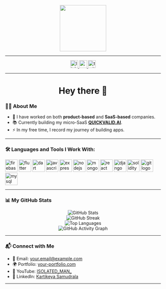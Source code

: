 <div align="center">
  <img height="150" src="https://media.giphy.com/media/M9gbBd9nbDrOTu1Mqx/giphy.gif" />
</div>

---

<div align="center">
  <a href="https://www.linkedin.com/in/ISOLATEDMAN-59164b252/" target="_blank">
    <img src="https://img.shields.io/static/v1?message=LinkedIn&logo=linkedin&label=&color=0077B5&logoColor=white&labelColor=&style=for-the-badge" height="25" alt="linkedin logo" />
  </a>
  <a href="https://www.youtube.com/@ISOLATED_MAN_" target="_blank">
    <img src="https://img.shields.io/static/v1?message=Youtube&logo=youtube&label=&color=FF0000&logoColor=white&labelColor=&style=for-the-badge" height="25" alt="youtube logo" />
  </a>
  <a href="https://x.com/KARTIKEYA_S_1" target="_blank">
    <img src="https://img.shields.io/static/v1?message=Twitter&logo=twitter&label=&color=1DA1F2&logoColor=white&labelColor=&style=for-the-badge" height="25" alt="twitter logo" />
  </a>
</div>

---

<h1 align="center">Hey there 👋</h1>

### 👩‍💻 About Me

- 🔭 I have worked on both **product-based** and **SaaS-based** companies.
- 📚 Currently building my micro-SaaS **[QUICKVALID.AI](https://quickvalid.ai)**.
- ⚡ In my free time, I record my journey of building apps.

---

### 🛠 Languages and Tools I Work With:

<div align="left">
  <img src="https://cdn.jsdelivr.net/gh/devicons/devicon/icons/firebase/firebase-plain-wordmark.svg" height="40" alt="firebase logo" />
  <img src="https://cdn.jsdelivr.net/gh/devicons/devicon/icons/flutter/flutter-original.svg" height="40" alt="flutter logo" />
  <img src="https://cdn.jsdelivr.net/gh/devicons/devicon/icons/dart/dart-original.svg" height="40" alt="dart logo" />
  <img src="https://cdn.jsdelivr.net/gh/devicons/devicon/icons/javascript/javascript-original.svg" height="40" alt="javascript logo" />
  <img src="https://cdn.jsdelivr.net/gh/devicons/devicon/icons/express/express-original.svg" height="40" alt="express logo" />
  <img src="https://cdn.jsdelivr.net/gh/devicons/devicon/icons/nodejs/nodejs-original.svg" height="40" alt="nodejs logo" />
  <img src="https://cdn.jsdelivr.net/gh/devicons/devicon/icons/mongodb/mongodb-original.svg" height="40" alt="mongodb logo" />
  <img src="https://cdn.jsdelivr.net/gh/devicons/devicon/icons/react/react-original.svg" height="40" alt="react logo" />
  <img src="https://cdn.jsdelivr.net/gh/devicons/devicon/icons/django/django-plain.svg" height="40" alt="django logo" />
  <img src="https://cdn.jsdelivr.net/gh/devicons/devicon/icons/solidity/solidity-original.svg" height="40" alt="solidity logo" />
  <img src="https://cdn.jsdelivr.net/gh/devicons/devicon/icons/git/git-original.svg" height="40" alt="git logo" />
  <img src="https://cdn.jsdelivr.net/gh/devicons/devicon/icons/mysql/mysql-original.svg" height="40" alt="mysql logo" />
</div>

---

### 📊 My GitHub Stats

<div align="center">
  <img src="https://github-readme-stats.vercel.app/api?username=ISOLATEDMAN&show_icons=true&theme=radical" alt="GitHub Stats" />
  <br/>
  <img src="https://github-readme-streak-stats.herokuapp.com/?user=ISOLATEDMAN&theme=radical" alt="GitHub Streak" />
  <br/>
  <img src="https://github-readme-stats.vercel.app/api/top-langs/?username=ISOLATEDMAN&layout=compact&theme=radical" alt="Top Languages" />
  <br/>
  <img src="https://github-readme-activity-graph.vercel.app/graph?username=ISOLATEDMAN&theme=radical" alt="GitHub Activity Graph" />
</div>

---

### 📬 Connect with Me

- 📧 Email: [your.email@example.com](mailto:your.email@example.com)
- 🌍 Portfolio: [your-portfolio.com](https://my-portfolio-kartikeyas-projects-c4cb5f50.vercel.app/)
- 🎥 YouTube: [ISOLATED_MAN_](https://www.youtube.com/@ISOLATED_MAN_)
- 💼 LinkedIn: [Kartikeya Samudrala](https://www.linkedin.com/in/ISOLATEDMAN-59164b252/)

---
